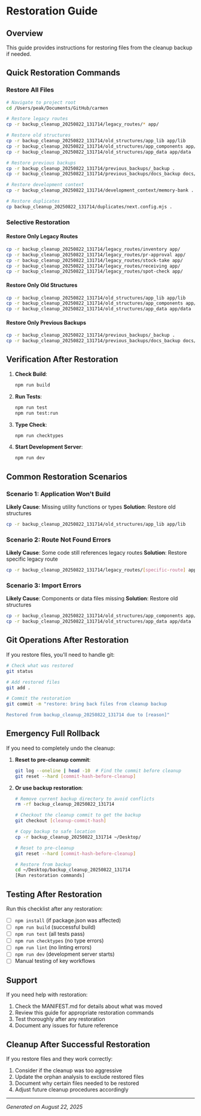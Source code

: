 # Restoration Guide

## Overview
This guide provides instructions for restoring files from the cleanup backup if needed.

## Quick Restoration Commands

### Restore All Files
```bash
# Navigate to project root
cd /Users/peak/Documents/GitHub/carmen

# Restore legacy routes
cp -r backup_cleanup_20250822_131714/legacy_routes/* app/

# Restore old structures
cp -r backup_cleanup_20250822_131714/old_structures/app_lib app/lib
cp -r backup_cleanup_20250822_131714/old_structures/app_components app/components
cp -r backup_cleanup_20250822_131714/old_structures/app_data app/data

# Restore previous backups
cp -r backup_cleanup_20250822_131714/previous_backups/_backup .
cp -r backup_cleanup_20250822_131714/previous_backups/docs_backup docs/backup

# Restore development context
cp -r backup_cleanup_20250822_131714/development_context/memory-bank .

# Restore duplicates
cp backup_cleanup_20250822_131714/duplicates/next.config.mjs .
```

### Selective Restoration

#### Restore Only Legacy Routes
```bash
cp -r backup_cleanup_20250822_131714/legacy_routes/inventory app/
cp -r backup_cleanup_20250822_131714/legacy_routes/pr-approval app/
cp -r backup_cleanup_20250822_131714/legacy_routes/stock-take app/
cp -r backup_cleanup_20250822_131714/legacy_routes/receiving app/
cp -r backup_cleanup_20250822_131714/legacy_routes/spot-check app/
```

#### Restore Only Old Structures
```bash
cp -r backup_cleanup_20250822_131714/old_structures/app_lib app/lib
cp -r backup_cleanup_20250822_131714/old_structures/app_components app/components
cp -r backup_cleanup_20250822_131714/old_structures/app_data app/data
```

#### Restore Only Previous Backups
```bash
cp -r backup_cleanup_20250822_131714/previous_backups/_backup .
cp -r backup_cleanup_20250822_131714/previous_backups/docs_backup docs/backup
```

## Verification After Restoration

1. **Check Build**:
   ```bash
   npm run build
   ```

2. **Run Tests**:
   ```bash
   npm run test
   npm run test:run
   ```

3. **Type Check**:
   ```bash
   npm run checktypes
   ```

4. **Start Development Server**:
   ```bash
   npm run dev
   ```

## Common Restoration Scenarios

### Scenario 1: Application Won't Build
**Likely Cause**: Missing utility functions or types
**Solution**: Restore old structures
```bash
cp -r backup_cleanup_20250822_131714/old_structures/app_lib app/lib
```

### Scenario 2: Route Not Found Errors
**Likely Cause**: Some code still references legacy routes
**Solution**: Restore specific legacy route
```bash
cp -r backup_cleanup_20250822_131714/legacy_routes/[specific-route] app/
```

### Scenario 3: Import Errors
**Likely Cause**: Components or data files missing
**Solution**: Restore old structures
```bash
cp -r backup_cleanup_20250822_131714/old_structures/app_components app/components
cp -r backup_cleanup_20250822_131714/old_structures/app_data app/data
```

## Git Operations After Restoration

If you restore files, you'll need to handle git:

```bash
# Check what was restored
git status

# Add restored files
git add .

# Commit the restoration
git commit -m "restore: bring back files from cleanup backup

Restored from backup_cleanup_20250822_131714 due to [reason]"
```

## Emergency Full Rollback

If you need to completely undo the cleanup:

1. **Reset to pre-cleanup commit**:
   ```bash
   git log --oneline | head -10  # Find the commit before cleanup
   git reset --hard [commit-hash-before-cleanup]
   ```

2. **Or use backup restoration**:
   ```bash
   # Remove current backup directory to avoid conflicts
   rm -rf backup_cleanup_20250822_131714
   
   # Checkout the cleanup commit to get the backup
   git checkout [cleanup-commit-hash]
   
   # Copy backup to safe location
   cp -r backup_cleanup_20250822_131714 ~/Desktop/
   
   # Reset to pre-cleanup
   git reset --hard [commit-hash-before-cleanup]
   
   # Restore from backup
   cd ~/Desktop/backup_cleanup_20250822_131714
   [Run restoration commands]
   ```

## Testing After Restoration

Run this checklist after any restoration:

- [ ] `npm install` (if package.json was affected)
- [ ] `npm run build` (successful build)
- [ ] `npm run test` (all tests pass)
- [ ] `npm run checktypes` (no type errors)
- [ ] `npm run lint` (no linting errors)
- [ ] `npm run dev` (development server starts)
- [ ] Manual testing of key workflows

## Support

If you need help with restoration:
1. Check the MANIFEST.md for details about what was moved
2. Review this guide for appropriate restoration commands
3. Test thoroughly after any restoration
4. Document any issues for future reference

## Cleanup After Successful Restoration

If you restore files and they work correctly:
1. Consider if the cleanup was too aggressive
2. Update the orphan analysis to exclude restored files
3. Document why certain files needed to be restored
4. Adjust future cleanup procedures accordingly

---
*Generated on August 22, 2025*